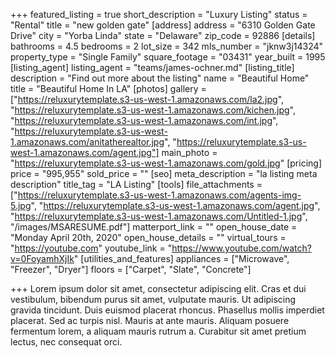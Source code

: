 +++
featured_listing = true
short_description = "Luxury Listing"
status = "Rental"
title = "new golden gate"
[address]
address = "6310 Golden Gate Drive"
city = "Yorba Linda"
state = "Delaware"
zip_code = 92886
[details]
bathrooms = 4.5
bedrooms = 2
lot_size = 342
mls_number = "jknw3j14324"
property_type = "Single Family"
square_footage = "03431"
year_built = 1995
[listing_agent]
listing_agent = "teams/james-ochner.md"
[listing_title]
description = "Find out more about the listing"
name = "Beautiful Home"
title = "Beautiful Home In LA"
[photos]
gallery = ["https://reluxurytemplate.s3-us-west-1.amazonaws.com/la2.jpg", "https://reluxurytemplate.s3-us-west-1.amazonaws.com/kichen.jpg", "https://reluxurytemplate.s3-us-west-1.amazonaws.com/int.jpg", "https://reluxurytemplate.s3-us-west-1.amazonaws.com/anitatherealtor.jpg", "https://reluxurytemplate.s3-us-west-1.amazonaws.com/agent.jpg"]
main_photo = "https://reluxurytemplate.s3-us-west-1.amazonaws.com/gold.jpg"
[pricing]
price = "995,955"
sold_price = ""
[seo]
meta_description = "la listing meta description"
title_tag = "LA Listing"
[tools]
file_attachments = ["https://reluxurytemplate.s3-us-west-1.amazonaws.com/agents-img-5.jpg", "https://reluxurytemplate.s3-us-west-1.amazonaws.com/agent.jpg", "https://reluxurytemplate.s3-us-west-1.amazonaws.com/Untitled-1.jpg", "/images/MSARESUME.pdf"]
matterport_link = ""
open_house_date = "Monday April 20th, 2020"
open_house_details = ""
virtual_tours = "https://youtube.com"
youtube_link = "https://www.youtube.com/watch?v=0FoyamhXjIk"
[utilities_and_features]
appliances = ["Microwave", "Freezer", "Dryer"]
floors = ["Carpet", "Slate", "Concrete"]

+++
Lorem ipsum dolor sit amet, consectetur adipiscing elit. Cras et dui vestibulum, bibendum purus sit amet, vulputate mauris. Ut adipiscing gravida tincidunt. Duis euismod placerat rhoncus. Phasellus mollis imperdiet placerat. Sed ac turpis nisl. Mauris at ante mauris. Aliquam posuere fermentum lorem, a aliquam mauris rutrum a. Curabitur sit amet pretium lectus, nec consequat orci.